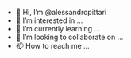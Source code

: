 - 👋 Hi, I’m @alessandropittari
- 👀 I’m interested in ...
- 🌱 I’m currently learning ...
- 💞️ I’m looking to collaborate on ...
- 📫 How to reach me ...

<!---
alessandropittari/alessandropittari is a ✨ special ✨ repository because its `README.md` (this file) appears on your GitHub profile.
You can click the Preview link to take a look at your changes.
--->
